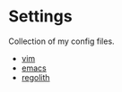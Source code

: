 # Settings
Collection of my config files.
- [vim](https://github.com/sch-28/settings/tree/vim)
- [emacs](https://github.com/sch-28/settings/tree/emacs)
- [regolith](https://github.com/sch-28/settings/tree/regolith)
